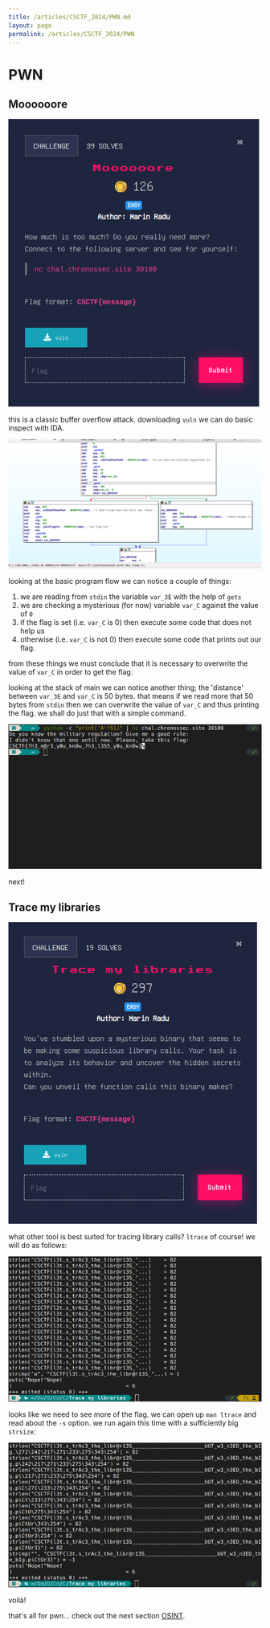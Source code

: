 ```yaml
---
title: /articles/CSCTF_2024/PWN.md
layout: page
permalink: /articles/CSCTF_2024/PWN
---
```


# PWN

## Moooooore

![CTF](./imgs/Moooooore.png)

this is a classic buffer overflow attack. downloading `vuln` we can do basic inspect with IDA. 

![CTF](./imgs/Moooooore1.png)

looking at the basic program flow we can notice a couple of things:

1. we are reading from `stdin` the variable `var_3E` with the help of `gets`
2. we are checking a mysterious (for now) variable `var_C` against the value of `0`
3. if the flag is set (i.e. `var_C` is 0) then execute some code that does not help us
4. otherwise (i.e. `var_C` is not 0) then execute some code that prints out our flag.

from these things we must conclude that it is necessary to overwrite the value of `var_C` in order to get the flag.

looking at the stack of main we can notice another thing; the 'distance' between `var_3E` and `var_C` is 50 bytes. that means if we read more that 50 bytes from `stdin` then we can overwrite the value of `var_C` and thus printing the flag. we shall do just that with a simple command.

![CTF](./imgs/Moooooore2.png)

next!


## Trace my libraries

![CTF](./imgs/Trace_my_libraries.png)

what other tool is best suited for tracing library calls? `ltrace` of course! we will do as follows:

![CTF](./imgs/Trace_my_libraries1.png)

looks like we need to see more of the flag. we can open up `man ltrace` and read about the `-s` option. we run again this time with a sufficiently big `strsize`:

![CTF](./imgs/Trace_my_libraries2.png)

voilà!

that's all for pwn... check out the next section [OSINT](./OSINT).